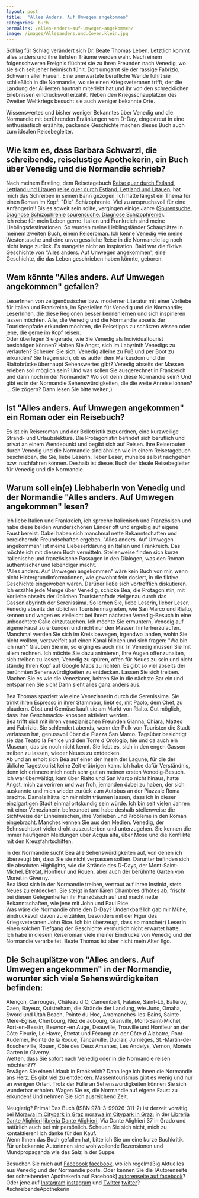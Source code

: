 ```yaml
---
layout: post
title:  "Alles Anders. Auf Umwegen angekommen"
categories: buch
permalink: /alles-anders-auf-umwegen-angekommen/
image: /images/Allesanders.und.Cover.klein.jpg
---
```


Schlag für Schlag verändert sich Dr. Beate Thomas Leben. Letztlich kommt alles anders und ihre tiefsten Träume werden wahr.
Nach einem folgenschweren Ereignis flüchtet sie zu ihren Freunden nach Venedig, wo sie sich seit jeher heimisch fühlt. Dort umgarnt sie der rassige Fabrizio, Schwarm aller Frauen.
Eine unerwartete berufliche Wende führt sie schließlich in die Normandie, wo sie einen Kriegsveteranen trifft, der die Landung der Alliierten hautnah miterlebt hat und ihr von den schrecklichen Erlebnissen eindrucksvoll erzählt. Neben den Kriegsschauplätzen des Zweiten Weltkriegs besucht sie auch weniger bekannte Orte.

Wissenswertes und bisher weniger Bekanntes über Venedig und die Normandie mit berührenden Erzählungen vom D-Day, eingestreut in eine enthusiastisch erzählte, packende Geschichte machen dieses Buch auch zum idealen Reisebegleiter.  



## Wie kam es, dass Barbara Schwarzl, die schreibende, reiselustige Apothekerin, ein Buch über Venedig und die Normandie schrieb?

Nach meinem Erstling, dem Reisetagebuch [Reise quer durch Estland, Lettland und Litauen] [reise quer durch Estland, Lettland und Litauen], hat mich das Schreiben in seinen Bann gezogen. Ich hatte längst ein Thema für einen Roman im Kopf: "Die" Schizophrenie. Viel zu anspruchsvoll für eine Anfängerin!! Bis es soweit sein sollte, vergingen einige Jahre ([Spurensuche. Diagnose Schizophrenie] [spurensuche. Diagnose Schizophrenie]). <br> Ich reise für mein Leben gerne. Italien und Frankreich sind meine Lieblingsdestinationen. So wurden meine Lieblingsländer Schauplätze in meinem zweiten Buch, einem Reiseroman. Ich kenne Venedig wie meine Westentasche und eine unvergessliche Reise in die Normandie lag noch nicht lange zurück. Es mangelte nicht an Inspiration. Bald war die fiktive Geschichte von "Alles anders. Auf Umwegen angekommen", eine Geschichte, die das Leben geschrieben haben könnte, geboren.
 
 
 
## Wem könnte "Alles anders. Auf Umwegen angekommen" gefallen?
 
LeserInnen von zeitgenössischer bzw. moderner Literatur mit einer Vorliebe für Italien und Frankreich, im Speziellen für Venedig und die Normandie; LeserInnen, die diese Regionen besser kennenlernen und sich inspirieren lassen möchten. Alle, die Venedig und die Normandie abseits der Touristenpfade erkunden möchten, die Reisetipps zu schätzen wissen oder jene, die gerne im Kopf reisen. <br> Oder überlegen Sie gerade, wie Sie Venedig als Individualtourist besichtigen können? Haben Sie Angst, sich im Labyrinth Venedigs zu verlaufen? Scheuen Sie sich, Venedig alleine zu Fuß und per Boot zu erkunden? Sie fragen sich, ob es außer dem Markusdom und der Rialtobrücke überhaupt Sehenswertes gibt? Venedig abseits der Massen erleben soll möglich sein? Und was sollen Sie ausgerechnet in Frankreich und dann noch in der Normandie? Wo soll denn diese Normandie sein? Und gibt es in der Normandie Sehenswürdigkeiten, die die weite Anreise lohnen? ... Sie zögern? Dann lesen Sie bitte weiter.;)


 
## Ist "Alles anders. Auf Umwegen angekommen" ein Roman oder ein Reisebuch?

Es ist ein Reiseroman und der Belletristik zuzuordnen, eine kurzweilige Strand- und Urlaubslektüre. Die Protagonistin befindet sich beruflich und privat an einem Wendepunkt und begibt sich auf Reisen. Ihre Reiserouten durch Venedig und die Normandie sind ähnlich wie in einem Reisetagebuch beschrieben, die Sie, liebe Leserin, lieber Leser, mühelos selbst nachgehen bzw. nachfahren können. Deshalb ist dieses Buch der ideale Reisebegleiter für Venedig und die Normandie. 



## Warum soll ein(e) LiebhaberIn von Venedig und der Normandie "Alles anders. Auf Umwegen angekommen" lesen?

Ich liebe Italien und Frankreich, ich spreche Italienisch und Französisch und habe diese beiden wunderschönen Länder oft und ergiebig auf eigene Faust bereist. Dabei haben sich manchmal nette Bekanntschaften und bereichernde Freundschaften ergeben. "Alles anders. Auf Umwegen angekommen" ist meine Liebeserklärung an Italien und Frankreich. Das möchte ich mit diesem Buch vermitteln. Stellenweise finden sich kurze italienische und französische Passagen in den Dialogen, was den Roman authentischer und lebendiger macht. <br> "Alles anders. Auf Umwegen angekommen" wäre kein Buch von mir, wenn nicht Hintergrundinformationen, wie gewohnt fein dosiert, in die fiktive Geschichte eingewoben wären. Darüber ließe sich vortrefflich diskutieren. <br> Ich erzähle jede Menge über Venedig, schicke Bea, die Protagonistin, mit Vorliebe abseits der üblichen Touristenpfade zielgenau durch das Gassenlabyrinth der Serenissima. So lernen Sie, liebe Leserin, lieber Leser, Venedig abseits der üblichen Touristenmagneten, wie San Marco und Rialto, kennen und wagen es vielleicht bei Ihrem nächsten Venedig-Besuch in eine unbeachtete Calle einzutauchen. Ich möchte Sie ermuntern, Venedig auf eigene Faust zu erkunden und nicht nur den Massen hinterherzulaufen. Manchmal werden Sie sich im Kreis bewegen, irgendwo landen, wohin Sie nicht wollten, verzweifelt auf einen Kanal blicken und sich fragen: "Wo bin ich nur?" Glauben Sie mir, so erging es auch mir. In Venedig müssen Sie mit allem rechnen. Ich möchte Sie dazu animieren, Ihre Augen offenzuhalten, sich treiben zu lassen, Venedig zu spüren, offen für Neues zu sein und nicht ständig Ihren Kopf auf Google Maps zu richten. Es gibt so viel abseits der berühmten Sehenswürdigkeiten zu entdecken. Lassen Sie sich treiben. Machen Sie es wie die Venezianer, kehren Sie in die nächste Bar ein und entspannen Sie sich! Dann sieht alles ganz anders aus. <br> 
 
Bea Thomas spaziert wie eine Venezianerin durch die Serenissima. Sie trinkt ihren Espresso in ihrer Stammbar, liebt es, mit Paolo, dem Chef, zu plaudern. Obst und Gemüse kauft sie am Markt von Rialto. Gut möglich, dass Ihre Geschmacks-
knospen aktiviert werden. <br> Bea trifft sich mit ihren venezianischen Freunden Gianna, Chiara, Matteo und Fabrizio. Sie schlendert abends, wenn der Pulk von Touristen die Stadt verlassen hat, genussvoll über die Piazza San Marco. Tagsüber besichtigt sie das Teatro la Fenice und den Torre d´Orologio, hie und da auch ein Museum, das sie noch nicht kennt. Sie liebt es, sich in den engen Gassen treiben zu lassen, wieder Neues zu entdecken. <br> Ab und an erholt sich Bea auf einer der Inseln der Lagune, für die der übliche Tagestourist keine Zeit erübrigen kann. Ich habe dafür Verständnis, denn ich erinnere mich noch sehr gut an meinen ersten Venedig-Besuch. Ich war überwältigt, kam über Rialto  und San Marco nicht hinaus, hatte Angst, mich zu verirren und war froh, jemanden dabei zu haben, der sich auskannte und mich wieder zurück zum Autobus an der Piazzale Roma brachte. Damals hätte ich mir nicht träumen lassen, dass ich in dieser einzigartigen Stadt einmal ortskundig sein würde. Ich bin seit vielen Jahren mit einer Venezianerin befreundet und habe deshalb stellenweise die Sichtweise der Einheimischen, ihre Vorlieben und Probleme in den Roman eingebracht. Manches kennen Sie aus den Medien. Venedig, der Sehnsuchtsort vieler droht auszusterben und unterzugehen. Sie kennen die immer häufigeren Meldungen über Acqua alta, über Mose und die Konflikte mit den Kreuzfahrtschiffen. <br> 
 
In der Normandie sucht Bea alle Sehenswürdigkeiten auf, von denen ich überzeugt bin, dass Sie sie nicht verpassen sollten. Darunter befinden sich die absoluten Highlights, wie die Strände des D-Days, der Mont-Saint-Michel, Étretat, Honfleur und Rouen, aber auch der berühmte Garten von Monet in Giverny. <br> Bea lässt sich in der Normandie treiben, vertraut auf ihren Instinkt, stets Neues zu entdecken. Sie steigt in familiären Chambres d'hôtes ab, frischt bei diesen Gelegenheiten ihr Französisch auf und macht nette Bekanntschaften, wie jene mit John und Paul Rice. <br> Was wäre die Normandie ohne den D-Day? Undenkbar! Ich gab mir Mühe, eindrucksvoll davon zu erzählen, besonders mit der Figur des Kriegsveteranen John Rice. Ich bin überzeugt, dass so manche(r) LeserIn einen solchen Tiefgang der Geschichte vermutlich nicht erwartet hatte. <br>
Ich habe in diesem Reiseroman viele meiner Eindrücke von Venedig und der Normandie verarbeitet. Beate Thomas ist aber nicht mein Alter Ego.
 
 
## Die Schauplätze von "Alles anders. Auf Umwegen angekommen" in der Normandie, worunter sich viele Sehenswürdigkeiten befinden:

Alençon, Carrouges, Château d´O, Camembert, Falaise, Saint-Lô, Balleroy, Caen, Bayeux, Quistreham, die Strände der Landung, wie Juno, Omaha, Sword und Utah Beach, Pointe du Hoc, Arromanches-les-Bains, Sainte-Mère-Église, Cherbourg, Nez de Jobourg, Granville, Mont-Saint-Michel, Port-en-Bessin, Beuvron-en Auge, Deauville, Trouville und Honfleur an der Côte Fleurie, Le Havre, Étretat und Fécamp an der Côte d`Alabatre, Pont-Audemer, Pointe de la Roque, Tancarville, Duclair, Jumièges, St.-Martin-de-Boscherville, Rouen, Côte des Deux Amantes, Les Andelys, Vernon, Monets Garten in Giverny. <br> Wetten, dass Sie sofort nach Venedig oder in die Normandie reisen möchten??? <br> Erwägen Sie einen Urlaub in Frankreich? Dann lege ich Ihnen die Normandie ans Herz. Es gibt viel zu entdecken. Massentourismus gibt es wenig und nur an wenigen Orten. Trotz der Fülle an Sehenswürdigkeiten können Sie sich wunderbar erholen. Wagen Sie es, die Normandie auf eigene Faust zu erkunden! Und nehmen Sie sich ausreichend Zeit.


Neugierig? Prima! Das Buch (ISBN 978-3-99026-311-2) ist derzeit vorrätig bei [Morawa im Citypark in Graz] [morawa im Citypark in Graz]; in der [Libreria Dante Alighieri] [libreria Dante Alighieri], Via Dante Alighieri 37 in Grado und natürlich auch bei mir persönlich. Scheuen Sie sich nicht, mich zu kontaktieren! Ich danke für den Kauf. <br> Wenn Ihnen das Buch gefallen hat, bitte ich Sie um eine kurze Buchkritik. Für unbekannte Autorinnen sind wohlwollende Rezensionen und Mundpropaganda wie das Salz in der Suppe.

Besuchen Sie mich auf [Facebook] [facebook], wo ich regelmäßig Aktuelles aus Venedig und der Normandie poste. Oder kennen Sie die [Autorenseite der schreibenden Apothekerin auf Facebook] [autorenseite auf facebook]? Oder jene auf [Instagram] [instagram] und [Twitter] [twitter]? <br> #schreibendeApothekerin


[reise quer durch Estland, Lettland und Litauen]: https://barbaraschwarzl.com/reise-quer-durch-estland-lettland-und-litauen/
[spurensuche. Diagnose Schizophrenie]: https://barbaraschwarzl.com/spurensuche-diagnose-schizophrenie/
[morawa im Citypark in Graz]: https://www.morawa.at/about/stores/storeDetail/CP-artcStore/Morawa-Citypark-Graz
[libreria Dante Alighieri]: https://de-de.facebook.com/LibreriaDanteSas/
[facebook]: https://www.facebook.com/Venedig.Normandie.Barbara.Schwarzl/
[autorenseite auf facebook]: https://www.facebook.com/schreibendeApothekerin
[twitter]: https://twitter.com/BuchSchwarzl
[instagram]: https://www.instagram.com/schreibendeapothekerin/


